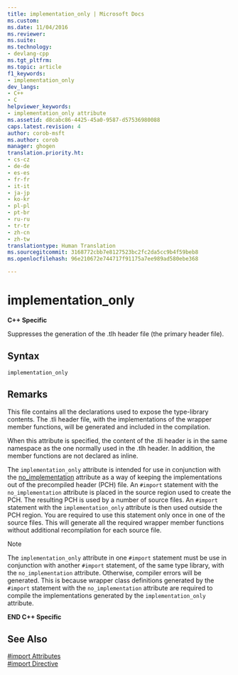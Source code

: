 ```yaml
---
title: implementation_only | Microsoft Docs
ms.custom: 
ms.date: 11/04/2016
ms.reviewer: 
ms.suite: 
ms.technology:
- devlang-cpp
ms.tgt_pltfrm: 
ms.topic: article
f1_keywords:
- implementation_only
dev_langs:
- C++
- C
helpviewer_keywords:
- implementation_only attribute
ms.assetid: d8cabc86-4425-45a0-9587-d57536980088
caps.latest.revision: 4
author: corob-msft
ms.author: corob
manager: ghogen
translation.priority.ht:
- cs-cz
- de-de
- es-es
- fr-fr
- it-it
- ja-jp
- ko-kr
- pl-pl
- pt-br
- ru-ru
- tr-tr
- zh-cn
- zh-tw
translationtype: Human Translation
ms.sourcegitcommit: 3168772cbb7e8127523bc2fc2da5cc9b4f59beb8
ms.openlocfilehash: 96e210672e744717f91175a7ee989ad580ebe368

---
```

# implementation_only
**C++ Specific**  
  
 Suppresses the generation of the .tlh header file (the primary header file).  
  
## Syntax  
  
```  
implementation_only  
```  
  
## Remarks  
 This file contains all the declarations used to expose the type-library contents. The .tli header file, with the implementations of the wrapper member functions, will be generated and included in the compilation.  
  
 When this attribute is specified, the content of the .tli header is in the same namespace as the one normally used in the .tlh header. In addition, the member functions are not declared as inline.  
  
 The `implementation_only` attribute is intended for use in conjunction with the [no_implementation](../preprocessor/no-implementation.md) attribute as a way of keeping the implementations out of the precompiled header (PCH) file. An `#import` statement with the `no_implementation` attribute is placed in the source region used to create the PCH. The resulting PCH is used by a number of source files. An `#import` statement with the `implementation_only` attribute is then used outside the PCH region. You are required to use this statement only once in one of the source files. This will generate all the required wrapper member functions without additional recompilation for each source file.  
  
> [!NOTE]
>  The `implementation_only` attribute in one `#import` statement must be use in conjunction with another `#import` statement, of the same type library, with the `no_implementation` attribute. Otherwise, compiler errors will be generated. This is because wrapper class definitions generated by the `#import` statement with the `no_implementation` attribute are required to compile the implementations generated by the `implementation_only` attribute.  
  
 **END C++ Specific**  
  
## See Also  
 [#import Attributes](../preprocessor/hash-import-attributes-cpp.md)   
 [#import Directive](../preprocessor/hash-import-directive-cpp.md)


<!--HONumber=Jan17_HO1-->


